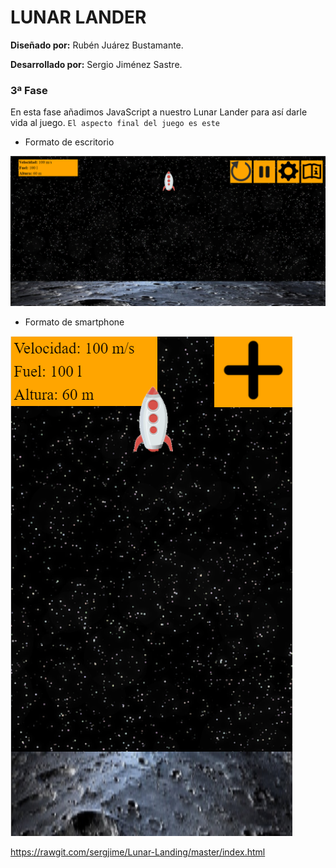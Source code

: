 # LUNAR LANDER

__Diseñado por:__ Rubén Juárez Bustamante.

__Desarrollado por:__ Sergio Jiménez Sastre.

### 3ª Fase

En esta fase añadimos JavaScript a nuestro Lunar Lander para así darle vida al juego. `El aspecto final del juego es este`

* Formato de escritorio

![Aspecto Lunar Lander en desktop](https://github.com/sergjime/Lunar-Landing/blob/master/img/aspecto.png)

* Formato de smartphone

![Aspecto Lunar Lander en smartphone](https://github.com/sergjime/Lunar-Landing/blob/master/img/aspecto_m.png)

https://rawgit.com/sergjime/Lunar-Landing/master/index.html
